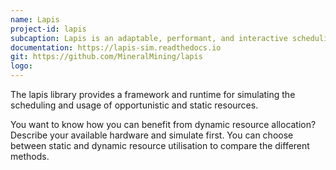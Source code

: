 ```yaml
---
name: Lapis
project-id: lapis
subcaption: Lapis is an adaptable, performant, and interactive scheduling (Lapis) simulator
documentation: https://lapis-sim.readthedocs.io
git: https://github.com/MineralMining/lapis
logo: 
---
```


The lapis library provides a framework and runtime for simulating the scheduling and usage of opportunistic and static resources.

You want to know how you can benefit from dynamic resource allocation? Describe your available hardware and simulate first. You can choose between static and dynamic resource utilisation to compare the different methods.
